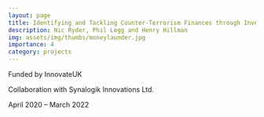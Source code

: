 ```yaml
---
layout: page
title: Identifying and Tackling Counter-Terrorism Finances through Investigation Automation (SCOUT A fully automated enhanced risk assessment engine)
description: Nic Ryder, Phil Legg and Henry Hillman
img: assets/img/thumbs/moneylaunder.jpg
importance: 4
category: projects
---
```


Funded by InnovateUK

Collaboration with Synalogik Innovations Ltd.

April 2020 – March 2022
